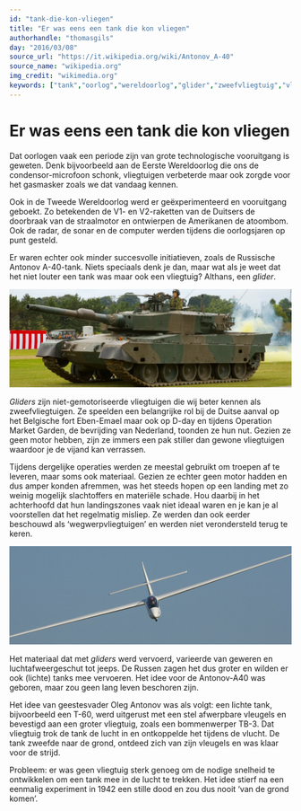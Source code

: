 ```yaml
---
id: "tank-die-kon-vliegen"
title: "Er was eens een tank die kon vliegen"
authorhandle: "thomasgils"
day: "2016/03/08"
source_url: "https://it.wikipedia.org/wiki/Antonov_A-40"
source_name: "wikipedia.org"
img_credit: "wikimedia.org"
keywords: ["tank","oorlog","wereldoorlog","glider","zweefvliegtuig","vlieg","vliegen","wapens","ontstaan"]
---
```

# Er was eens een tank die kon vliegen
Dat oorlogen vaak een periode zijn van grote technologische vooruitgang is geweten. Denk bijvoorbeeld aan de Eerste Wereldoorlog die ons de condensor-microfoon schonk, vliegtuigen verbeterde maar ook zorgde voor het gasmasker zoals we dat vandaag kennen.

Ook in de Tweede Wereldoorlog werd er geëxperimenteerd en vooruitgang geboekt. Zo betekenden de V1- en V2-raketten van de Duitsers de doorbraak van de straalmotor en ontwierpen de Amerikanen de atoombom. Ook de radar, de sonar en de computer werden tijdens die oorlogsjaren op punt gesteld.

Er waren echter ook minder succesvolle initiatieven, zoals de Russische Antonov A-40-tank. Niets speciaals denk je dan, maar wat als je weet dat het niet louter een tank was maar ook een vliegtuig? Althans, een _glider_.

![wikimedia.org](2.jpg "Credit: wikimedia.org")

_Gliders_ zijn niet-gemotoriseerde vliegtuigen die wij beter kennen als zweefvliegtuigen. Ze speelden een belangrijke rol bij de Duitse aanval op het Belgische fort Eben-Emael maar ook op D-day en tijdens Operation Market Garden, de bevrijding van Nederland, toonden ze hun nut. Gezien ze geen motor hebben, zijn ze immers een pak stiller dan gewone vliegtuigen waardoor je de vijand kan verrassen.

Tijdens dergelijke operaties werden ze meestal gebruikt om troepen af te leveren, maar soms ook materiaal. Gezien ze echter geen motor hadden en dus amper konden afremmen, was het steeds hopen op een landing met zo weinig mogelijk slachtoffers en materiële schade. Hou daarbij in het achterhoofd dat hun landingszones vaak niet ideaal waren en je kan je al voorstellen dat het regelmatig misliep. Ze werden dan ook eerder beschouwd als ‘wegwerpvliegtuigen’ en werden niet verondersteld terug te keren.

![wikimedia.org](3.jpg "Credit: wikimedia.org")

Het materiaal dat met _gliders_ werd vervoerd, varieerde van geweren en luchtafweergeschut tot jeeps. De Russen zagen het dus groter en wilden er ook (lichte) tanks mee vervoeren. Het idee voor de Antonov-A40 was geboren, maar zou geen lang leven beschoren zijn.

Het idee van geestesvader Oleg Antonov was als volgt: een lichte tank, bijvoorbeeld een T-60, werd uitgerust met een stel afwerpbare vleugels en bevestigd aan een groter vliegtuig, zoals een bommenwerper TB-3. Dat vliegtuig trok de tank de lucht in en ontkoppelde het tijdens de vlucht. De tank zweefde naar de grond, ontdeed zich van zijn vleugels en was klaar voor de strijd.

Probleem: er was geen vliegtuig sterk genoeg om de nodige snelheid te ontwikkelen om een tank mee in de lucht te trekken. Het idee stierf na een eenmalig experiment in 1942 een stille dood en zou dus nooit ‘van de grond komen’.